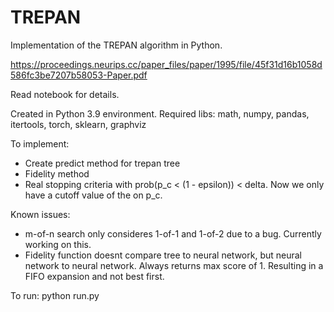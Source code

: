 # TREPAN
Implementation of the TREPAN algorithm in Python.

https://proceedings.neurips.cc/paper_files/paper/1995/file/45f31d16b1058d586fc3be7207b58053-Paper.pdf

Read notebook for details.

Created in Python 3.9 environment.
Required libs: math, numpy, pandas, itertools, torch, sklearn, graphviz

To implement:
- Create predict method for trepan tree
- Fidelity method 
- Real stopping criteria with prob(p_c < (1 - epsilon)) < delta. Now we only have a cutoff value of the on p_c.

Known issues:
- m-of-n search only consideres 1-of-1 and 1-of-2 due to a bug. Currently working on this.
- Fidelity function doesnt compare tree to neural network, but neural network to neural network. Always returns max score of 1. Resulting in a FIFO expansion and not best first.

To run:
python run.py



